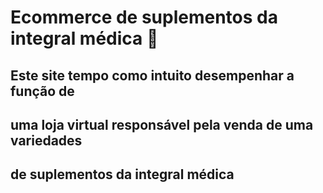 # Ecommerce de suplementos da integral médica :muscle:
##  Este site tempo como intuito desempenhar a função de
##  uma loja virtual responsável pela venda de uma variedades
##  de suplementos da integral médica